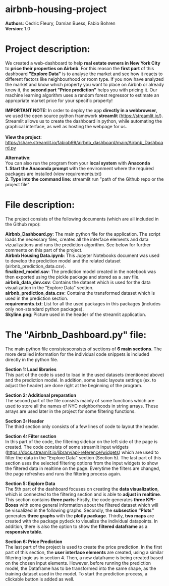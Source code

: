 # airbnb-housing-project

**Authors**: Cedric Fleury, Damian Buess, Fabio Bohren<br>
**Version**: 1.0

# Project description: 
We created a web-dashboard to help **real estate owners in New York City** to **price their properties on Airbnb**. For this reason the **first part** of this dashboard **"Explore Data"** is to analyse the market and see how it reacts to different factors like neighbourhood or room type. If you now have analyzed the market and know which property you want to place on Airbnb or already knew it, the **second part "Price prediction"** helps you with pricing it. Our machine learning algorithm uses a random forest regressor to estimate an appropriate market price for your specific property!

**IMPORTANT NOTE:** In order to deploy the app **directly in a webbrowser**, we used the open source python framework **streamlit** (https://streamlit.io/). Streamlit allows us to create the dashboard in python, while automating the graphical interface, as well as hosting the webpage for us.<br> 
<br> 
**View the project**: https://share.streamlit.io/fabiob99/airbnb_dashboard/main/Airbnb_Dashboard.py <br>

**Alternative**:<br>
You can also run the program from your **local system** with **Anaconda**<br>
**1. Start the Anaconda prompt** with the environment where the required packages are installed (view requirements.txt)<br>
**2. Type into the command line:** streamlit run "path of the Github repo or the project file"<br>

# File description:
The project consists of the following documents (which are all included in the Github repo):<br>

**Airbnb_Dashboard.py**: The main python file for the application. The script loads the necessary files, creates all the interface elements and data vizualizations and runs the prediction algorithm. See below for further comments on this part of the project. <br>
**Airbnb Housing Data.ipynb**: This Jupyter Notebooks document was used to develop the prediction model and the related dataset (airbnb_prediction_data.csv).<br>
**finalized_model.sav**: The prediction model created in the notebook was then exported using the pickle package and stored as a .sav file.<br>
**airbnb_data_dev.csv**: Contains the dataset which is used for the data visualization in the "Explore Data" section. <br>
**airbnb_prediction_data.csv**: Contains the transformed dataset which is used in the prediction section. <br>
**requirements.txt**: List for all the used packages in this packages (includes only non-standard python packages).<br>
**Skyline.png**: Picture used in the header of the streamlit application.<br>

# The "Airbnb_Dashboard.py" file:
The main python file consistesconsists of sections of **6 main sections**. The more detailed information for the individual code snippets is included directly in the python file.
<br>

**Section 1: Load libraries**<br>
This part of the code is used to load in the used datasets (mentioned above) and the prediction model. In addition, some basic layoute settings (ex. to adjust the header) are done right at the beginning of the program.
<br>

**Section 2: Additional preparation**<br>
The second part of the file consists mainly of some functions which are used to store all the names of NYC neighborhoods in string arrays. These arrays are used later in the project for some filtering functions.
<br>

**Section 3: Header**<br>
The third section only consists of a few lines of code to layout the header.
<br>

**Section 4: Filter section**<br>
In this part of the code, the filtering sidebar on the left side of the page is created. The code consists of some streamlit input widgets (https://docs.streamlit.io/library/api-reference/widgets) which are used to filter the data in the "Explore Data" section (Section 5). The last part of this section uses the selected filtering options from the input widgets to show the filtered data in realtime on the page. Everytime the filters are changed, the page refreshes and runs the filtering process again.
<br>

**Section 5: Explore Data**<br>
The 5th part of the dashboard focuses on creating the **data visualization**, which is connected to the filtering section and is able to **adjust in realtime**. This section contains **three parts**: Firstly, the code generates **three KPI-Boxes** with some general information about the filtered dataset which will be visualized in the following graphs. Secondly, the **subsection “Plots”** generates **three graphs** with the **plotly package**. Thirdly, **two maps** are created with the package pydeck to visualize the individual datapoints. In addition, there is also the option to show the **filtered dataframe** as a **responsive table**.
<br>

**Section 6: Price Prediction**<br>
The last part of the project is used to create the price prediction. In the first part of this section, the **user interface elements** are created, using a similar filtering logic as in section 4. Then, a new dataframe is being created based on the chosen input elements. However, before running the prediction model, the Dataframe has to be transformed into the same shape, as the training dataset used in the model. To start the prediction process, a clickable button is added as well.

